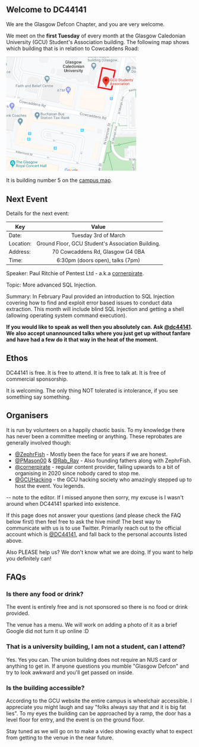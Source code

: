 <style>
/* hack by https://twitter.com/KathrynMcBain */
@media only screen and (max-width: 600px) {
  h1{
    Margin-left: 1px !important ; 
  }
}

</style>  

## Welcome to DC44141

We are the Glasgow Defcon Chapter, and you are very welcome.

We meet on the **first Tuesday** of every month at the Glasgow Caledonian University (GCU) Student's Association building. The following map shows which building that is in relation to Cowcaddens Road:

<a href="https://raw.githubusercontent.com/dc44141/dc44141.github.io/master/images/map-to-dc44141.png"><img src="images/map-to-dc44141.png" width="350px" alt="Map highlighting Student's Association Building on GCU campus"></a>

It is building number 5 on the [campus map](https://www.gcu.ac.uk/theuniversity/howtofindus/campusmap/). 

## Next Event

Details for the next event:

| Key       | Value           |
| ------------- |:-------------:|
| Date:      | Tuesday 3rd of March |
| Location:      | Ground Floor, GCU Student's Association Building.     |
| Address: | 70 Cowcaddens Rd, Glasgow G4 0BA      |
| Time: | 6:30pm (doors open), talks (7pm)     |

Speaker: Paul Ritchie of Pentest Ltd - a.k.a [cornerpirate](https://twitter.com/cornerpirate).

Topic: More advanced SQL Injection.

Summary: In February Paul provided an introduction to SQL Injection covering how to find and exploit error based issues to conduct data extraction. This month will include blind SQL Injection and getting a shell (allowing operating system command execution). 

**If you would like to speak as well then you absolutely can. Ask [@dc44141](https://twitter.com/dc44141). We also accept unannounced talks where you just get up without fanfare and have had a few do it that way in the heat of the moment.**

## Ethos 

DC44141 is free. It is free to attend. It is free to talk at. It is free of commercial sponsorship. 

It is welcoming. The only thing NOT tolerated is intolerance, if you see something say something.

## Organisers

It is run by volunteers on a happily chaotic basis. To my knowledge there has never been a committee meeting or anything. These reprobates are generally involved though:

* [@ZephrFish](https://twitter.com/ZephrFish) - Mostly been the face for years if we are honest.
* [@PMason00](https://twitter.com/PMason00) & [@Rab_Ray](https://twitter.com/Rab_Ray) - Also founding fathers along with ZephrFish.
* [@cornerpirate](https://twitter.com/cornerpirate) - regular content provider, failing upwards to a bit of organising in 2020 since nobody cared to stop me.
* [@GCUHacking](https://twitter.com/GCUHacking) - the GCU hacking society who amazingly stepped up to host the event. You legends.

-- note to the editor. If I missed anyone then sorry, my excuse is I wasn't around when DC44141 sparked into existence. 

If this page does not answer your questions (and please check the FAQ below first) then feel free to ask the hive mind! The best way to communicate with us is to use Twitter. Primarily reach out to the official account which is [@DC44141](https://twitter.com/dc44141), and fall back to the personal accounts listed above. 

Also PLEASE help us? We don't know what we are doing. If you want to help you definitely can!

## FAQs 

### Is there any food or drink?

The event is entirely free and is not sponsored so there is no food or drink provided. 

The venue has a menu. We will work on adding a photo of it as a brief Google did not turn it up online :D

### That is a university building, I am not a student, can I attend?

Yes. Yes you can. The union building does not require an NUS card or anything to get in. If anyone questions you mumble "Glasgow Defcon" and try to look awkward and you'll get passed on inside. 

### Is the building accessible?

According to the GCU website the entire campus is wheelchair accessible. I appreciate you might laugh and say "folks always say that and it is big fat lies". To my eyes the building can be approached by a ramp, the door has a level floor for entry, and the event is on the ground floor. 

Stay tuned as we will go on to make a video showing exactly what to expect from getting to the venue in the near future.
